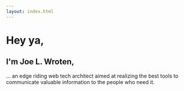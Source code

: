 ```yaml
---
layout: index.html
---
```


# Hey ya,
## I'm Joe L. Wroten,

... an edge riding web tech architect aimed at realizing the best tools to communicate valuable information to the people who need it.
